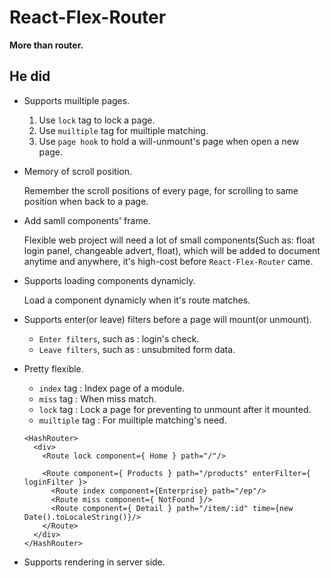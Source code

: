 # React-Flex-Router

<strong>More than router.</strong>

## He did

* Supports muiltiple pages.
  1. Use `lock` tag to lock a page.
  2. Use `muiltiple` tag for muiltiple matching.
  3. Use `page hook` to hold a will-unmount's page when open a new page.

* Memory of scroll position.

  Remember the scroll positions of every page, for scrolling to same position when back to a page.

* Add samll components' frame.

  Flexible web project will need a lot of small components(Such as: float login panel, changeable advert, float), which will be added to document anytime and anywhere, it's high-cost before `React-Flex-Router` came.

* Supports loading components dynamicly.

  Load a component dynamicly when it's route matches.

* Supports enter(or leave) filters before a page will mount(or unmount).
  * `Enter filters`, such as : login's check.
  * `Leave filters`, such as : unsubmited form data.

* Pretty flexible. 
  * `index` tag : Index page of a module.
  * `miss` tag : When miss match.
  * `lock` tag : Lock a page for preventing to unmount after it mounted.
  * `muiltiple` tag : For muiltiple matching's need.
  ```
  <HashRouter>
    <div>
      <Route lock component={ Home } path="/"/>

      <Route component={ Products } path="/products" enterFilter={ loginFilter }>
        <Route index component={Enterprise} path="/ep"/>
        <Route miss component={ NotFound }/>
        <Route component={ Detail } path="/item/:id" time={new Date().toLocaleString()}/>
      </Route>
    </div>
  </HashRouter>
  ```
* Supports rendering in server side.
  